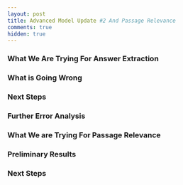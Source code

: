 ```yaml
---
layout: post
title: Advanced Model Update #2 And Passage Relevance
comments: true
hidden: true
---
```


### [](#header-3)What We Are Trying For Answer Extraction


### [](#header-3)What is Going Wrong


### [](#header-3)Next Steps


### [](#header-3)Further Error Analysis


### [](#header-3)What We are Trying For Passage Relevance


### [](#header-3)Preliminary Results 


### [](#header-3)Next Steps

